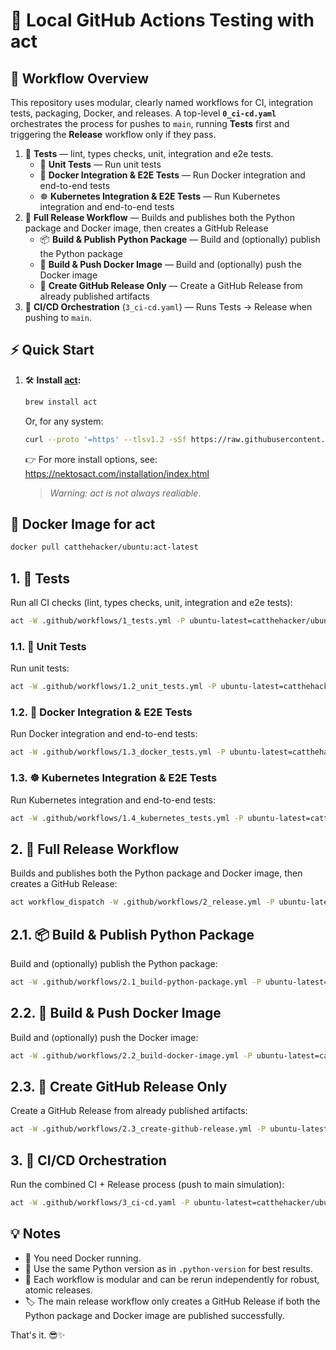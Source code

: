 # 🚀 Local GitHub Actions Testing with act

## 📂 Workflow Overview

This repository uses modular, clearly named workflows for CI, integration tests, packaging, Docker, and releases.
A top-level **`0_ci-cd.yaml`** orchestrates the process for pushes to `main`, running **Tests** first and triggering the **Release** workflow only if they pass.

1. 🧪 **Tests** — lint, types checks, unit, integration and e2e tests.
   - 🧩 **Unit Tests** — Run unit tests
   - 🐳 **Docker Integration & E2E Tests** — Run Docker integration and end-to-end tests
   - ☸️ **Kubernetes Integration & E2E Tests** — Run Kubernetes integration and end-to-end tests
2. 🚀 **Full Release Workflow** — Builds and publishes both the Python package and Docker image, then creates a GitHub Release
   - 📦 **Build & Publish Python Package** — Build and (optionally) publish the Python package
   - 🐋 **Build & Push Docker Image** — Build and (optionally) push the Docker image
   - 📝 **Create GitHub Release Only** — Create a GitHub Release from already published artifacts
3. 🔄 **CI/CD Orchestration** (`3_ci-cd.yaml`) — Runs Tests → Release when pushing to `main`.

## ⚡ Quick Start

1. 🛠️ **Install [act](https://github.com/nektos/act):**

    ```sh
    brew install act
    ```

    Or, for any system:

    ```sh
    curl --proto '=https' --tlsv1.2 -sSf https://raw.githubusercontent.com/nektos/act/master/install.sh | sudo bash
    ```

    👉 For more install options, see: <https://nektosact.com/installation/index.html>

    > _Warning: act is not always realiable_.

## 🐳 Docker Image for act

```sh
docker pull catthehacker/ubuntu:act-latest
```

## 1. 🧪 Tests

Run all CI checks (lint, types checks, unit, integration and e2e tests):

```sh
act -W .github/workflows/1_tests.yml -P ubuntu-latest=catthehacker/ubuntu:act-latest --rm
```

### 1.1. 🧩 Unit Tests

Run unit tests:

```sh
act -W .github/workflows/1.2_unit_tests.yml -P ubuntu-latest=catthehacker/ubuntu:act-latest --rm
```

### 1.2. 🐳 Docker Integration & E2E Tests

Run Docker integration and end-to-end tests:

```sh
act -W .github/workflows/1.3_docker_tests.yml -P ubuntu-latest=catthehacker/ubuntu:act-latest --rm
```

### 1.3. ☸️ Kubernetes Integration & E2E Tests

Run Kubernetes integration and end-to-end tests:

```sh
act -W .github/workflows/1.4_kubernetes_tests.yml -P ubuntu-latest=catthehacker/ubuntu:act-latest --rm
```

## 2. 🚀 Full Release Workflow

Builds and publishes both the Python package and Docker image, then creates a GitHub Release:

```sh
act workflow_dispatch -W .github/workflows/2_release.yml -P ubuntu-latest=catthehacker/ubuntu:act-latest --rm
```

## 2.1. 📦 Build & Publish Python Package

Build and (optionally) publish the Python package:

```sh
act -W .github/workflows/2.1_build-python-package.yml -P ubuntu-latest=catthehacker/ubuntu:act-latest --rm
```

## 2.2. 🐋 Build & Push Docker Image

Build and (optionally) push the Docker image:

```sh
act -W .github/workflows/2.2_build-docker-image.yml -P ubuntu-latest=catthehacker/ubuntu:act-latest --rm
```

## 2.3. 📝 Create GitHub Release Only

Create a GitHub Release from already published artifacts:

```sh
act -W .github/workflows/2.3_create-github-release.yml -P ubuntu-latest=catthehacker/ubuntu:act-latest --rm
```

## 3. 🔄 CI/CD Orchestration

Run the combined CI + Release process (push to main simulation):

```sh
act -W .github/workflows/3_ci-cd.yaml -P ubuntu-latest=catthehacker/ubuntu:act-latest --rm
```

## 💡 Notes

- 🐳 You need Docker running.
- 🐍 Use the same Python version as in `.python-version` for best results.
- 🧩 Each workflow is modular and can be rerun independently for robust, atomic releases.
- 🏷️ The main release workflow only creates a GitHub Release if both the Python package and Docker image are published successfully.

That's it. 😎✨ 
